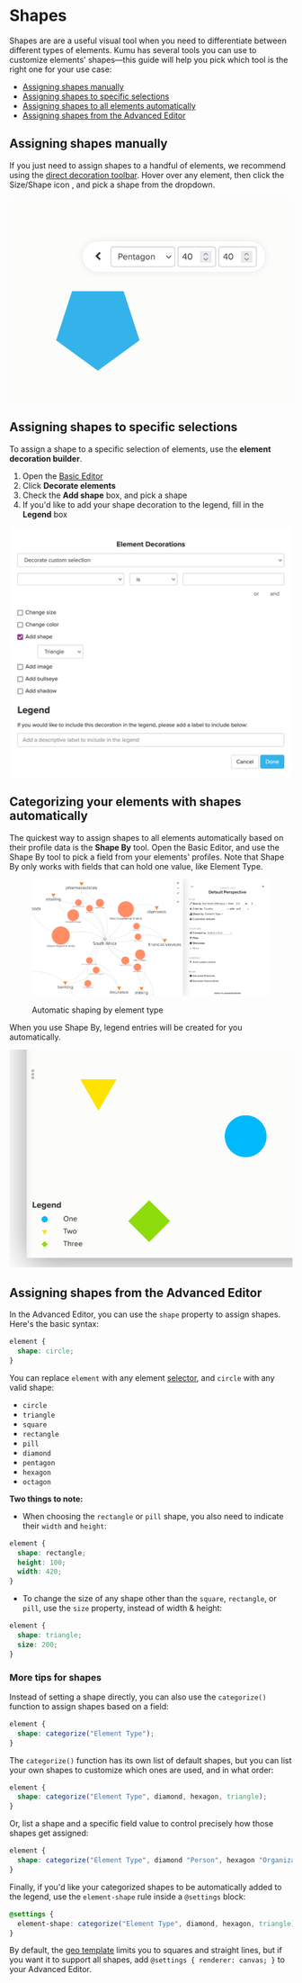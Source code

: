 # Shapes

Shapes are are a useful visual tool when you need to differentiate between different types of elements. Kumu has several tools you can use to customize elements' shapes—this guide will help you pick which tool is the right one for your use case:

* [Assigning shapes manually](shapes.md#Assigning-shapes-manually)
* [Assigning shapes to specific selections](shapes.md#Assigning-shapes-to-specific-selections)
* [Assigning shapes to all elements automatically](shapes.md#Assigning-shapes-to-all-elements-automatically)
* [Assigning shapes from the Advanced Editor](shapes.md#Assigning-shapes-from-the-Advanced-Editor)

## Assigning shapes manually

If you just need to assign shapes to a handful of elements, we recommend using the [direct decoration toolbar](direct-decorations.md). Hover over any element, then click the Size/Shape icon , and pick a shape from the dropdown.

![shapes direct decoration](../images/shapes-direct-decoration.png)

## Assigning shapes to specific selections

To assign a shape to a specific selection of elements, use the **element decoration builder**.

1. Open the [Basic Editor](../overview/view-editors.md#basic-editor)
2. Click **Decorate elements**
3. Check the **Add shape** box, and pick a shape
4. If you'd like to add your shape decoration to the legend, fill in the **Legend** box

![decoration builder shapes](../images/shapes-decoration-builder.png)

## Categorizing your elements with shapes automatically

The quickest way to assign shapes to all elements automatically based on their profile data is the **Shape By** tool. Open the Basic Editor, and use the Shape By tool to pick a field from your elements' profiles. Note that Shape By only works with fields that can hold one value, like Element Type.

<figure><img src="../.gitbook/assets/Shapes 2.png" alt=""><figcaption><p>Automatic shaping by element type</p></figcaption></figure>

When you use Shape By, legend entries will be created for you automatically.

![legend shapes](../images/shapes-legend.png)

## Assigning shapes from the Advanced Editor

In the Advanced Editor, you can use the `shape` property to assign shapes. Here's the basic syntax:

```scss
element {
  shape: circle;
}
```

You can replace `element` with any element [selector](selectors.md), and `circle` with any valid shape:

* `circle`
* `triangle`
* `square`
* `rectangle`
* `pill`
* `diamond`
* `pentagon`
* `hexagon`
* `octagon`

**Two things to note:**

* When choosing the `rectangle` or `pill` shape, you also need to indicate their `width` and `height`:

```scss
element {
  shape: rectangle; 
  height: 100;
  width: 420;
}
```

* To change the size of any shape other than the `square`, `rectangle`, or `pill`, use the `size` property, instead of width & height:

```scss
element {
  shape: triangle; 
  size: 200;
}
```

### More tips for shapes

Instead of setting a shape directly, you can also use the `categorize()` function to assign shapes based on a field:

```scss
element {
  shape: categorize("Element Type");
}
```

The `categorize()` function has its own list of default shapes, but you can list your own shapes to customize which ones are used, and in what order:

```scss
element {
  shape: categorize("Element Type", diamond, hexagon, triangle);
}
```

Or, list a shape and a specific field value to control precisely how those shapes get assigned:

```scss
element {
  shape: categorize("Element Type", diamond "Person", hexagon "Organization");
}
```

Finally, if you'd like your categorized shapes to be automatically added to the legend, use the `element-shape` rule inside a `@settings` block:

```scss
@settings {
  element-shape: categorize("Element Type", diamond, hexagon, triangle);
}
```

By default, the [geo template](templates/geo.md) limits you to squares and straight lines, but if you want it to support all shapes, add `@settings { renderer: canvas; }` to your Advanced Editor.
